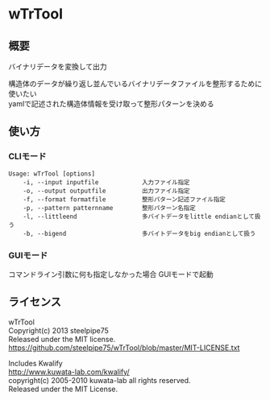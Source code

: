 # wTrTool

## 概要

バイナリデータを変換して出力

構造体のデータが繰り返し並んでいるバイナリデータファイルを整形するために使いたい  
yamlで記述された構造体情報を受け取って整形パターンを決める

## 使い方

### CLIモード

	Usage: wTrTool [options]
		-i, --input inputfile            入力ファイル指定
		-o, --output outputfile          出力ファイル指定
		-f, --format formatfile          整形パターン記述ファイル指定
		-p, --pattern patternname        整形パターン名指定
		-l, --littleend                  多バイトデータをlittle endianとして扱う
		-b, --bigend                     多バイトデータをbig endianとして扱う

### GUIモード

コマンドライン引数に何も指定しなかった場合 GUIモードで起動

## ライセンス

wTrTool  
Copyright(c) 2013 steelpipe75  
Released under the MIT license.  
https://github.com/steelpipe75/wTrTool/blob/master/MIT-LICENSE.txt
  
  
Includes Kwalify  
http://www.kuwata-lab.com/kwalify/  
copyright(c) 2005-2010 kuwata-lab all rights reserved.  
Released under the MIT License.
